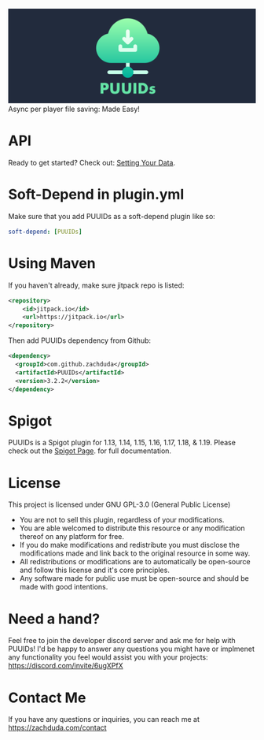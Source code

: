 ![Alt text](Images/banner.png?raw=true "PUUIDs Banner")
Async per player file saving: Made Easy!

# API
Ready to get started? Check out: [Setting Your Data](https://github.com/zachduda/PUUIDs/wiki/Start-Setting-Data).

# Soft-Depend in plugin.yml
Make sure that you add PUUIDs as a soft-depend plugin like so:
```yaml
soft-depend: [PUUIDs]
```
# Using Maven
If you haven't already, make sure jitpack repo is listed:
```xml
<repository>
    <id>jitpack.io</id>
    <url>https://jitpack.io</url>
</repository>
```

Then add PUUIDs dependency from Github:

```xml
<dependency>
  <groupId>com.github.zachduda</groupId>
  <artifactId>PUUIDs</artifactId>
  <version>3.2.2</version>
</dependency>
```


# Spigot
PUUIDs is a Spigot plugin for 1.13, 1.14, 1.15, 1.16, 1.17, 1.18, & 1.19. Please check out the [Spigot Page](https://www.spigotmc.org/resources/puuids-•-an-async-file-api.71496/). for full documentation.


# License
This project is licensed under GNU GPL-3.0 (General Public License)
- You are not to sell this plugin, regardless of your modifications.
- You are able welcomed to distribute this resource or any modification thereof on any platform for free.
- If you do make modifications and redistribute you must disclose the modifications made and link back to the original resource in some way.
- All redistributions or modifications are to automatically be open-source and follow this license and it's core principles.
- Any software made for public use must be open-source and should be made with good intentions.


# Need a hand?
Feel free to join the developer discord server and ask me for help with PUUIDs! I'd be happy to answer any questions you might have or implmenet any functionality you feel would assist you with your projects: https://discord.com/invite/6ugXPfX


# Contact Me
If you have any questions or inquiries, you can reach me at https://zachduda.com/contact
